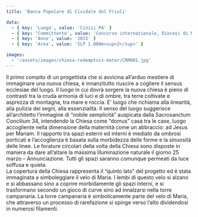 ```yaml
---
title: 'Banca Popolare di Cividale del Friuli'

data:
  - { key: 'Luogo', value: 'Cinisi PA' }
  - { key: 'Committente', value: 'Concorso internazionale, Diocesi di Monreale PA' }
  - { key: 'Anno', value: '2015' }
  - { key: 'Area', value: 'SLP 1.000m<sup>2</sup>' }

images:
  - '/assets/images/chiesa-redemptois-mater/CRM001.jpg'
---
```


Il primo compito di un progettista che si avvicina all’arduo mestiere di immaginare una nuova chiesa, è 
innanzitutto riuscire a cogliere il sensus ecclesiae del luogo. Il luogo in cui dovrà sorgere la nuova chiesa 
è pieno di contrasti tra la cruda armonia di luci e di ombre, tra terre coltivate e asprezza di montagna, tra mare 
e roccia.  E’ luogo che richiama alla linearità, alla pulizia dei segni, alla essenzialità.
Il senso del luogo suggerisce all’architetto l’immagine di “nobile semplicità” auspicata dalla Sacrosanctum  
Concilium 34, intendendo la Chiesa come “domus” casa tra le case, luogo accogliente nella dimensione della 
maternità come un abbraccio: ad Jesus per Mariam. Il rapporto tra spazi esterni ed interni è mediato da ombrosi 
porticati e l’accoglienza è basata sulla morbidezza delle forme e la sinuosità delle linee.
Le forature circolari della volta della Chiesa sono disposte in maniera da dare all’altare la massima illuminazione 
naturale il giorno 25 marzo – Annunciazione. Tutti gli spazi saranno comunque permeati da luce soffusa e quieta.     
La copertura della Chiesa rappresenta il “quinto lato” del progetto ed è stata immaginata a simboleggiare il velo di Maria. 
I lembi di questo velo si alzano e si abbassano sino a coprire morbidamente gli spazi interni, e si trasformano secondo un 
gioco di curve sino ad innalzarsi nella torre campanaria. La torre campanaria è simbolicamente parte del velo di Maria, 
che attraverso un processo di rarefazione si spinge 
verso l’alto dividendosi in numerosi filamenti. 

